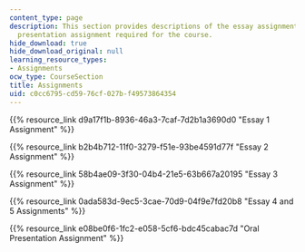 ```yaml
---
content_type: page
description: This section provides descriptions of the essay assignments and oral
  presentation assignment required for the course.
hide_download: true
hide_download_original: null
learning_resource_types:
- Assignments
ocw_type: CourseSection
title: Assignments
uid: c0cc6795-cd59-76cf-027b-f49573864354
---
```


{{% resource_link d9a17f1b-8936-46a3-7caf-7d2b1a3690d0 "Essay 1 Assignment" %}}

{{% resource_link b2b4b712-11f0-3279-f51e-93be4591d77f "Essay 2 Assignment" %}} 

{{% resource_link 58b4ae09-3f30-04b4-21e5-63b667a20195 "Essay 3 Assignment" %}} 

{{% resource_link 0ada583d-9ec5-3cae-70d9-04f9e7fd20b8 "Essay 4 and 5 Assignments" %}}

{{% resource_link e08be0f6-1fc2-e058-5cf6-bdc45cabac7d "Oral Presentation Assignment" %}}